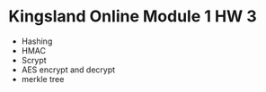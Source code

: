 # Kingsland Online Module 1 HW 3

 + Hashing
 + HMAC
 + Scrypt
 + AES encrypt and decrypt
 + merkle tree
